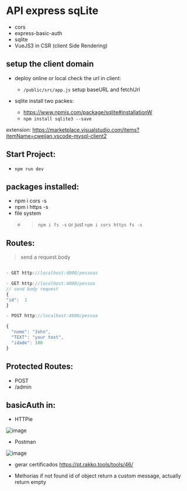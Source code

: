 # API express sqLite

- cors
- express-basic-auth
- sqlite
- VueJS3 in CSR (client Side Rendering)


## setup the client domain 

- deploy online or local check  the url in client:
  - `/public/src/app.js` setup baseURL and fetchUrl

- sqlite install two packes: 
  - https://www.npmjs.com/package/sqlite#installationW
  - `npm install sqlite3 --save`

extension:
https://marketplace.visualstudio.com/items?itemName=cweijan.vscode-mysql-client2


## Start Project:

- `npm run dev`

## packages installed:

- npm i cors -s
- npm i https -s
- file system
  - > `npm i fs -s` or just `npm i cors https fs -s`


## Routes:
> send a  request.body

```js

- GET http://localhost:4000/pessoas

- GET http://localhost:4000/pessoa
// send body request
{
"id":  1
}

- POST http://localhost:4000/pessoa

{
  "nome": "John",
  "TEXT": "your text",
  "idade": 100
}
```

## Protected Routes:

 - POST
 - /admin


## basicAuth in:

- HTTPie
  
![image](https://github.com/geraldotech/API-express-sqLite/assets/92253544/118a40df-2c2e-4d6f-aece-78b4a323a275)

- Postman

![image](https://github.com/geraldotech/API-express-sqLite/assets/92253544/b2e230fb-966f-4e5d-9b79-7223a670fe9e)

- gerar certificados
  https://pt.rakko.tools/tools/46/

  
- Melhorias if not found id of object return a custom message, actually return empty






